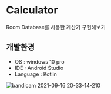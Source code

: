 # Calculator
Room Database를 사용한 계산기 구현해보기

## 개발환경

* OS : windows 10 pro
* IDE : Android Studio
* Language : Kotlin


![bandicam 2021-09-16 20-33-14-210](https://user-images.githubusercontent.com/62370144/133605025-e7df7e69-5351-4d33-9afd-7824bc99cfef.gif)
